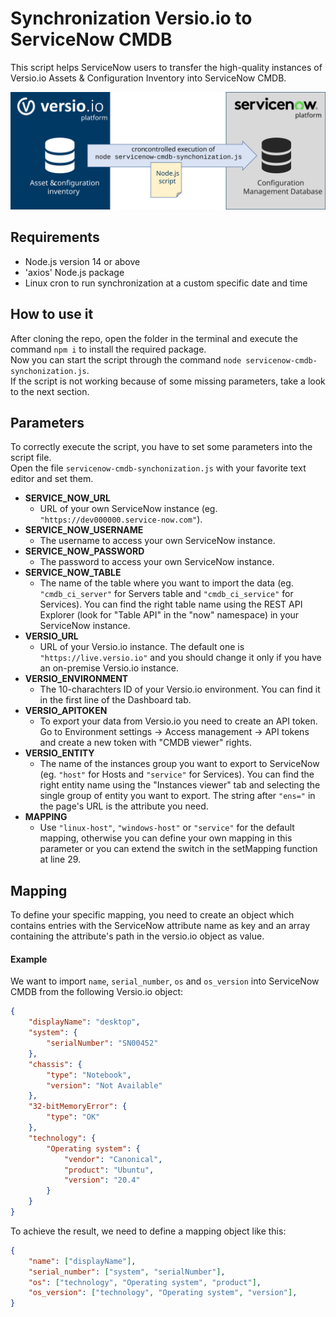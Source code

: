 # Synchronization Versio.io to ServiceNow CMDB 

This script helps ServiceNow users to transfer the high-quality instances of Versio.io Assets & Configuration Inventory into ServiceNow CMDB.

![Synchronization Versio.io to ServiceNow CMDB](img/versio.io-to-servicenow-synchronization.svg)

## Requirements

- Node.js version 14 or above
- 'axios' Node.js package
- Linux cron to run synchronization at a custom specific date and time 

## How to use it

After cloning the repo, open the folder in the terminal and execute the command `npm i` to install the required package.  
Now you can start the script through the command `node servicenow-cmdb-synchonization.js`.  
If the script is not working because of some missing parameters, take a look to the next section.

## Parameters

To correctly execute the script, you have to set some parameters into the script file.  
Open the file `servicenow-cmdb-synchonization.js` with your favorite text editor and set them.

- **SERVICE_NOW_URL**
  - URL of your own ServiceNow instance (eg. `"https://dev000000.service-now.com"`).
- **SERVICE_NOW_USERNAME**
  - The username to access your own ServiceNow instance.
- **SERVICE_NOW_PASSWORD**
  - The password to access your own ServiceNow instance.
- **SERVICE_NOW_TABLE**
  - The name of the table where you want to import the data (eg. `"cmdb_ci_server"` for Servers table and `"cmdb_ci_service"` for Services). You can find the right table name using the REST API Explorer (look for "Table API" in the "now" namespace) in your ServiceNow instance.
- **VERSIO_URL**
  - URL of your Versio.io instance. The default one is `"https://live.versio.io"` and you should change it only if you have an on-premise Versio.io instance.
- **VERSIO_ENVIRONMENT**
  - The 10-charachters ID of your Versio.io environment. You can find it in the first line of the Dashboard tab.
- **VERSIO_APITOKEN**
  - To export your data from Versio.io you need to create an API token. Go to Environment settings -> Access management -> API tokens and create a new token with "CMDB viewer" rights.
- **VERSIO_ENTITY**
  - The name of the instances group you want to export to ServiceNow (eg. `"host"` for Hosts and `"service"` for Services). You can find the right entity name using the "Instances viewer" tab and selecting the single group of entity you want to export. The string after `"ens="` in the page's URL is the attribute you need.
- **MAPPING**
  - Use `"linux-host"`, `"windows-host"` or `"service"` for the default mapping, otherwise you can define your own mapping in this parameter or you can extend the switch in the setMapping function at line 29.

## Mapping

To define your specific mapping, you need to create an object which contains entries with the ServiceNow attribute name as key and an array containing the attribute's path in the versio.io object as value.

#### Example
We want to import `name`, `serial_number`, `os` and `os_version` into ServiceNow CMDB from the following Versio.io object:  

```json
{
    "displayName": "desktop",
    "system": {
        "serialNumber": "SN00452"
    },
    "chassis": {
        "type": "Notebook",
        "version": "Not Available"
    },
    "32-bitMemoryError": {
        "type": "OK"
    },
    "technology": {
        "Operating system": {
            "vendor": "Canonical",
            "product": "Ubuntu",
            "version": "20.4"
        }
    }
}
```

To achieve the result, we need to define a mapping object like this:  
```json
{
    "name": ["displayName"],
    "serial_number": ["system", "serialNumber"],
    "os": ["technology", "Operating system", "product"],
    "os_version": ["technology", "Operating system", "version"],
}
```
